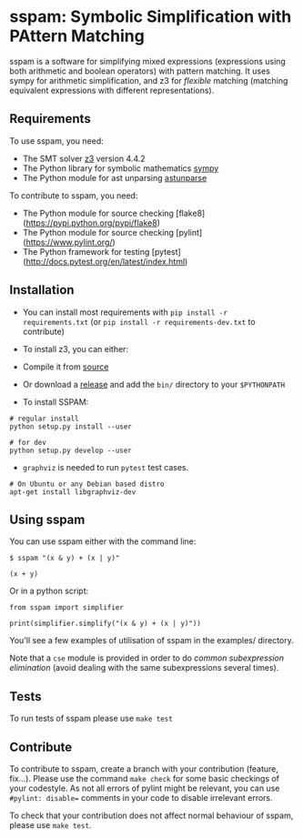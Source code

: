 sspam: Symbolic Simplification with PAttern Matching
====================================================

sspam is a software for simplifying mixed expressions (expressions
using both arithmetic and boolean operators) with pattern matching. It
uses sympy for arithmetic simplification, and z3 for *flexible*
matching (matching equivalent expressions with different
representations).


Requirements
------------
To use sspam, you need:

* The SMT solver [z3](https://github.com/Z3Prover/z3) version 4.4.2
* The Python library for symbolic mathematics [sympy](http://www.sympy.org/fr/index.html)
* The Python module for ast unparsing [astunparse](https://github.com/simonpercivall/astunparse)

To contribute to sspam, you need:

* The Python module for source checking [flake8] (https://pypi.python.org/pypi/flake8)
* The Python module for source checking [pylint] (https://www.pylint.org/)
* The Python framework for testing [pytest] (http://docs.pytest.org/en/latest/index.html)

Installation
------------

* You can install most requirements with `pip install -r requirements.txt` (or `pip install -r requirements-dev.txt` to contribute)

* To install z3, you can either:
 * Compile it from [source](https://github.com/Z3Prover/z3)
 * Or download a [release](https://github.com/Z3Prover/z3/releases) and
  add the `bin/` directory to your `$PYTHONPATH`

* To install SSPAM:

```
# regular install
python setup.py install --user

# for dev
python setup.py develop --user
```

* `graphviz` is needed to run `pytest` test cases.

```
# On Ubuntu or any Debian based distro
apt-get install libgraphviz-dev
```

Using sspam
------------

You can use sspam either with the command line:

```
$ sspam "(x & y) + (x | y)"

(x + y)

```

Or in a python script:

```
from sspam import simplifier

print(simplifier.simplify("(x & y) + (x | y)"))
```

You'll see a few examples of utilisation of sspam in the examples/
directory.

Note that a `cse` module is provided in order to do *common
subexpression elimination* (avoid dealing with the same subexpressions
several times).


Tests
-----

To run tests of sspam please use `make test`


Contribute
----------

To contribute to sspam, create a branch with your contribution
(feature, fix...). Please use the command `make check` for some basic
checkings of your codestyle. As not all errors of pylint might be relevant,
you can use `#pylint: disable=` comments in your code to disable
irrelevant errors.

To check that your contribution does not affect normal behaviour of
sspam, please use `make test`.
